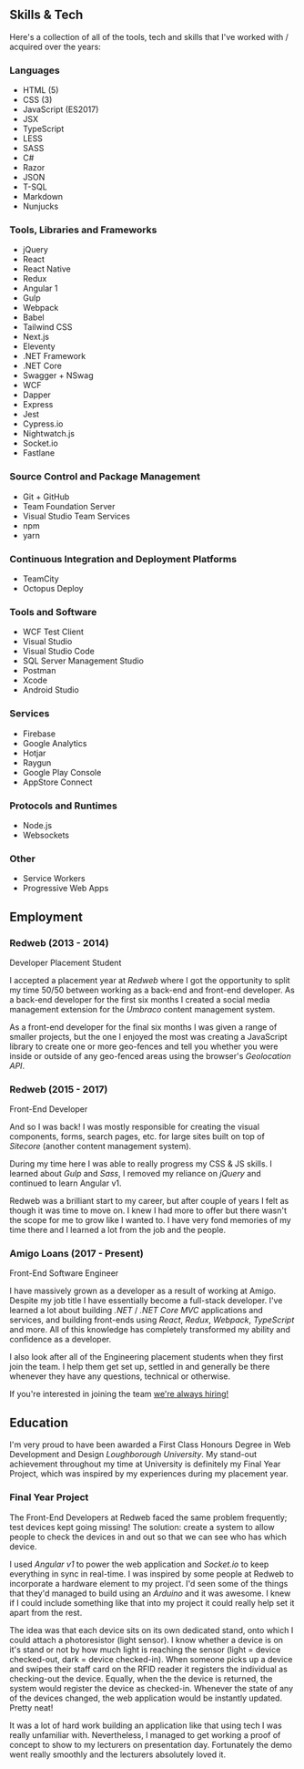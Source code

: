 <section>

## Skills & Tech

Here's a collection of all of the tools, tech and skills that I've worked with / acquired over the years:

### Languages

<ul class="c-tag-list mb-4">
    <li class="c-tag">HTML (5)</li>
    <li class="c-tag">CSS (3)</li>
    <li class="c-tag">JavaScript (ES2017)</li>
    <li class="c-tag">JSX</li>
    <li class="c-tag">TypeScript</li>
    <li class="c-tag">LESS</li>
    <li class="c-tag">SASS</li>
    <li class="c-tag">C#</li>
    <li class="c-tag">Razor</li>
    <li class="c-tag">JSON</li>
    <li class="c-tag">T-SQL</li>
    <li class="c-tag">Markdown</li>
    <li class="c-tag">Nunjucks</li>
</ul>

<div class="mb-8"></div>

### Tools, Libraries and Frameworks

<ul class="c-tag-list mb-4">
    <li class="c-tag">jQuery</li>
    <li class="c-tag">React</li>
    <li class="c-tag">React Native</li>
    <li class="c-tag">Redux</li>
    <li class="c-tag">Angular 1</li>
    <li class="c-tag">Gulp</li>
    <li class="c-tag">Webpack</li>
    <li class="c-tag">Babel</li>
    <li class="c-tag">Tailwind CSS</li>
    <li class="c-tag">Next.js</li>
    <li class="c-tag">Eleventy</li>
    <li class="c-tag">.NET Framework</li>
    <li class="c-tag">.NET Core</li>
    <li class="c-tag">Swagger + NSwag</li>
    <li class="c-tag">WCF</li>
    <li class="c-tag">Dapper</li>
    <li class="c-tag">Express</li>
    <li class="c-tag">Jest</li>
    <li class="c-tag">Cypress.io</li>
    <li class="c-tag">Nightwatch.js</li>
    <li class="c-tag">Socket.io</li>
    <li class="c-tag">Fastlane</li>
</ul>

### Source Control and Package Management

<ul class="c-tag-list mb-4">
    <li class="c-tag">Git + GitHub</li>
    <li class="c-tag">Team Foundation Server</li>
    <li class="c-tag">Visual Studio Team Services</li>
    <li class="c-tag">npm</li>
    <li class="c-tag">yarn</li>
</ul>

### Continuous Integration and Deployment Platforms

<ul class="c-tag-list mb-4">
    <li class="c-tag">TeamCity</li>
    <li class="c-tag">Octopus Deploy</li>
</ul>

### Tools and Software

<ul class="c-tag-list mb-4">
    <li class="c-tag">WCF Test Client</li>
    <li class="c-tag">Visual Studio</li>
    <li class="c-tag">Visual Studio Code</li>
    <li class="c-tag">SQL Server Management Studio</li>
    <li class="c-tag">Postman</li>
    <li class="c-tag">Xcode</li>
    <li class="c-tag">Android Studio</li>
    
</ul>

### Services

<ul class="c-tag-list mb-4">
    <li class="c-tag">Firebase</li>
    <li class="c-tag">Google Analytics</li>
    <li class="c-tag">Hotjar</li>
    <li class="c-tag">Raygun</li>
    <li class="c-tag">Google Play Console</li>
    <li class="c-tag">AppStore Connect</li>
</ul>

### Protocols and Runtimes

<ul class="c-tag-list mb-4">
    <li class="c-tag">Node.js</li>
    <li class="c-tag">Websockets</li>
</ul>

### Other

<ul class="c-tag-list">
    <li class="c-tag">Service Workers</li>
    <li class="c-tag">Progressive Web Apps</li>
</ul>

</section>

<section class="mt-16">

## Employment

### Redweb (2013 - 2014)

<p class="text-gray-500">Developer Placement Student</p>

I accepted a placement year at _Redweb_ where I got the opportunity to split my time 50/50 between working as a back-end and front-end developer. As a back-end developer for the first six months I created a social media management extension for the _Umbraco_ content management system.

As a front-end developer for the final six months I was given a range of smaller projects, but the one I enjoyed the most was creating a JavaScript library to create one or more geo-fences and tell you whether you were inside or outside of any geo-fenced areas using the browser's _Geolocation API_.

### Redweb (2015 - 2017)

<p class="text-gray-500">Front-End Developer</p>

And so I was back! I was mostly responsible for creating the visual components, forms, search pages, etc. for large sites built on top of _Sitecore_ (another content management system).

During my time here I was able to really progress my CSS & JS skills. I learned about _Gulp_ and _Sass_, I removed my reliance on _jQuery_ and continued to learn Angular v1.

Redweb was a brilliant start to my career, but after couple of years I felt as though it was time to move on. I knew I had more to offer but there wasn't the scope for me to grow like I wanted to. I have very fond memories of my time there and I learned a lot from the job and the people.

### Amigo Loans (2017 - Present)

<p class="text-gray-500">Front-End Software Engineer</p>

I have massively grown as a developer as a result of working at Amigo. Despite my job title I have essentially become a full-stack developer. I've learned a lot about building _.NET_ / _.NET Core MVC_ applications and services, and building front-ends using _React_, _Redux_, _Webpack_, _TypeScript_ and more. All of this knowledge has completely transformed my ability and confidence as a developer.

I also look after all of the Engineering placement students when they first join the team. I help them get set up, settled in and generally be there whenever they have any questions, technical or otherwise.

If you're interested in joining the team <a href="https://www.amigoloans.co.uk/careers/Departments/Engineering" class="c-link" target="_blank" rel="noopener">we're always hiring!</a>

</section>

<section class="mt-16">

## Education

I'm very proud to have been awarded a First Class Honours Degree in Web Development and Design _Loughborough University_. My stand-out achievement throughout my time at University is definitely my Final Year Project, which was inspired by my experiences during my placement year.

### Final Year Project

The Front-End Developers at Redweb faced the same problem frequently; test devices kept going missing! The solution: create a system to allow people to check the devices in and out so that we can see who has which device.

I used _Angular v1_ to power the web application and _Socket.io_ to keep everything in sync in real-time. I was inspired by some people at Redweb to incorporate a hardware element to my project. I'd seen some of the things that they'd managed to build using an _Arduino_ and it was awesome. I knew if I could include something like that into my project it could really help set it apart from the rest.

The idea was that each device sits on its own dedicated stand, onto which I could attach a photoresistor (light sensor). I know whether a device is on it's stand or not by how much light is reaching the sensor (light = device checked-out, dark = device checked-in). When someone picks up a device and swipes their staff card on the RFID reader it registers the individual as checking-out the device. Equally, when the the device is returned, the system would register the device as checked-in. Whenever the state of any of the devices changed, the web application would be instantly updated. Pretty neat!

It was a lot of hard work building an application like that using tech I was really unfamiliar with. Nevertheless, I managed to get working a proof of concept to show to my lecturers on presentation day. Fortunately the demo went really smoothly and the lecturers absolutely loved it.

</section>
